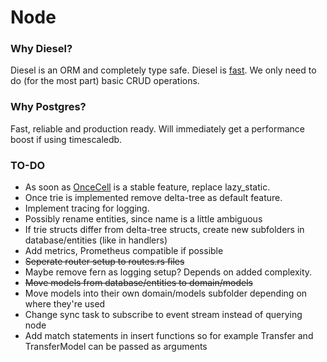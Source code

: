 # Node

### Why Diesel?
Diesel is an ORM and completely type safe.
Diesel is [fast](https://github.com/diesel-rs/metrics/).
We only need to do (for the most part) basic CRUD operations.

### Why Postgres?
Fast, reliable and production ready.
Will immediately get a performance boost if using timescaledb.

### TO-DO
- As soon as [OnceCell](https://docs.rs/tokio/latest/tokio/sync/struct.OnceCell.html) is a stable feature, replace lazy_static.
- Once trie is implemented remove delta-tree as default feature.
- Implement tracing for logging.
- Possibly rename entities, since name is a little ambiguous
- If trie structs differ from delta-tree structs, create new subfolders in database/entities (like in handlers)
- Add metrics, Prometheus compatible if possible
- ~~Seperate router setup to routes.rs files~~
- Maybe remove fern as logging setup? Depends on added complexity.
- ~~Move models from database/entities to domain/models~~
- Move models into their own domain/models subfolder depending on where they're used
- Change sync task to subscribe to event stream instead of querying node
- Add match statements in insert functions so for example Transfer and TransferModel can be passed as arguments